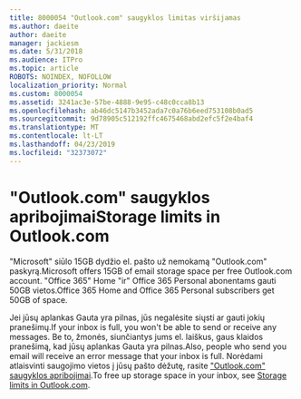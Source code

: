 ```yaml
---
title: 8000054 "Outlook.com" saugyklos limitas viršijamas
ms.author: daeite
author: daeite
manager: jackiesm
ms.date: 5/31/2018
ms.audience: ITPro
ms.topic: article
ROBOTS: NOINDEX, NOFOLLOW
localization_priority: Normal
ms.custom: 8000054
ms.assetid: 3241ac3e-57be-4888-9e95-c48c0cca8b13
ms.openlocfilehash: ab46dc5147b3452ada7c0a76b6eed753108b0ad5
ms.sourcegitcommit: 9d78905c512192ffc4675468abd2efc5f2e4baf4
ms.translationtype: MT
ms.contentlocale: lt-LT
ms.lasthandoff: 04/23/2019
ms.locfileid: "32373072"
---
```

# <a name="storage-limits-in-outlookcom"></a><span data-ttu-id="fd3af-102">"Outlook.com" saugyklos apribojimai</span><span class="sxs-lookup"><span data-stu-id="fd3af-102">Storage limits in Outlook.com</span></span>

<span data-ttu-id="fd3af-103">"Microsoft" siūlo 15GB dydžio el. pašto už nemokamą "Outlook.com" paskyrą.</span><span class="sxs-lookup"><span data-stu-id="fd3af-103">Microsoft offers 15GB of email storage space per free Outlook.com account.</span></span> <span data-ttu-id="fd3af-104">"Office 365" Home "ir" Office 365 Personal abonentams gauti 50GB vietos.</span><span class="sxs-lookup"><span data-stu-id="fd3af-104">Office 365 Home and Office 365 Personal subscribers get 50GB of space.</span></span>
  
<span data-ttu-id="fd3af-105">Jei jūsų aplankas Gauta yra pilnas, jūs negalėsite siųsti ar gauti jokių pranešimų.</span><span class="sxs-lookup"><span data-stu-id="fd3af-105">If your inbox is full, you won't be able to send or receive any messages.</span></span> <span data-ttu-id="fd3af-106">Be to, žmonės, siunčiantys jums el. laiškus, gaus klaidos pranešimą, kad jūsų aplankas Gauta yra pilnas.</span><span class="sxs-lookup"><span data-stu-id="fd3af-106">Also, people who send you email will receive an error message that your inbox is full.</span></span> <span data-ttu-id="fd3af-107">Norėdami atlaisvinti saugojimo vietos į jūsų pašto dėžutę, rasite ["Outlook.com" saugyklos apribojimai](https://go.microsoft.com/fwlink/p/?linkid=2001900&amp;clcid=0x409).</span><span class="sxs-lookup"><span data-stu-id="fd3af-107">To free up storage space in your inbox, see [Storage limits in Outlook.com](https://go.microsoft.com/fwlink/p/?linkid=2001900&amp;clcid=0x409).</span></span>
  

